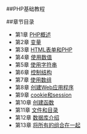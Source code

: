 ##PHP基础教程

##章节目录
- 第1章 [PHP概述](./Chapter1/Chapter1.md)
- 第2章 [变量](./Chapter2/Chapter2.md)
- 第3章 [HTML表单和PHP](./Chapter3/Chapter3.md)
- 第4章 [使用数值](./Chapter4/Chapter4.md)
- 第5章 [使用字符串](./Chapter5/Chapter5.md)
- 第6章 [控制结构](./Chapter6/Chapter6.md)
- 第7章 [使用数组](./Chapter7/Chapter7.md)
- 第8章 [创建Web应用程序](./Chapter8/Chapter8.md)
- 第9章 [cookie和session](./Chapter9/Chapter9.md)
- 第10章 [创建函数](./Chapter10/Chapter10.md)
- 第11章 [文件和目录](./Chapter11/Chapter11.md)
- 第12章 [数据库介绍](./Chapter12/Chapter12.md)
- 第13章 [将所有的组合在一起](./Chapter13/Chapter13.md)


